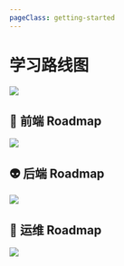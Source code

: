 ```yaml
---
pageClass: getting-started
---
```


# 学习路线图

![](https://github.com/kamranahmedse/developer-roadmap/blob/master/images/intro.png?raw=true)

## 🎨 前端 Roadmap

![](https://github.com/kamranahmedse/developer-roadmap/blob/master/images/frontend.png?raw=true)

## 👽 后端 Roadmap


![](https://github.com/kamranahmedse/developer-roadmap/blob/master/images/backend.png?raw=true)

## 👷 运维 Roadmap

![](https://github.com/kamranahmedse/developer-roadmap/blob/master/images/devops.png?raw=true)


